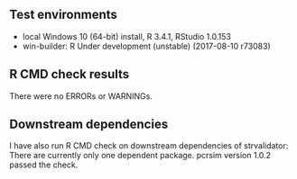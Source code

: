 ## Test environments
* local Windows 10 (64-bit) install, R 3.4.1, RStudio 1.0.153
* win-builder: R Under development (unstable) (2017-08-10 r73083)

## R CMD check results
There were no ERRORs or WARNINGs. 

## Downstream dependencies
I have also run R CMD check on downstream dependencies of strvalidator:
There are currently only one dependent package.
pcrsim version 1.0.2 passed the check.